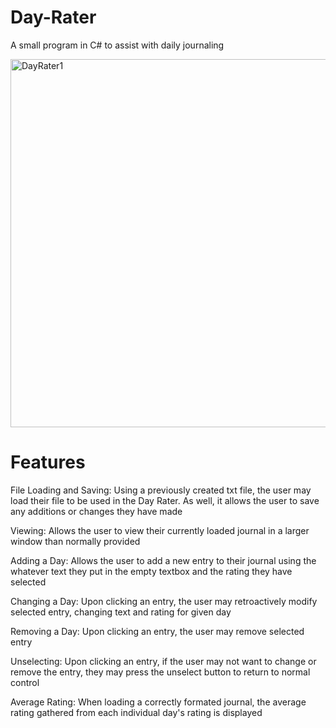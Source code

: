 # Day-Rater
A small program in C# to assist with daily journaling

<img width="589" alt="DayRater1" src="https://github.com/JorgeAgue/Day-Rater/assets/98124296/cd8271c6-2978-4b45-b9b0-65c83869faf7">

# Features
File Loading and Saving: Using a previously created txt file, the user may load their file to be used in the Day Rater. As well, it allows the user to save any additions or changes they have made

Viewing: Allows the user to view their currently loaded journal in a larger window than normally provided

Adding a Day: Allows the user to add a new entry to their journal using the whatever text they put in the empty textbox and the rating they have selected

Changing a Day: Upon clicking an entry, the user may retroactively modify selected entry, changing text and rating for given day

Removing a Day: Upon clicking an entry, the user may remove selected entry

Unselecting: Upon clicking an entry, if the user may not want to change or remove the entry, they may press the unselect button to return to normal control

Average Rating: When loading a correctly formated journal, the average rating gathered from each individual day's rating is displayed
